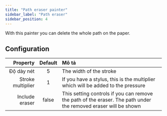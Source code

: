 ```yaml
---
title: "Path eraser painter"
sidebar_label: "Path eraser"
sidebar_position: 4
---
```


With this painter you can delete the whole path on the paper.

## Configuration

|          Property | Default | Mô tả                                                                                                           |
| -----------------:|:-------:|:--------------------------------------------------------------------------------------------------------------- |
|        Độ dày nét |    5    | The width of the stroke                                                                                         |
| Stroke multiplier |    1    | If you have a stylus, this is the multiplier which will be added to the pressure                                |
|    Include eraser |  false  | This setting controls if you can remove the path of the eraser. The path under the removed eraser will be shown |
